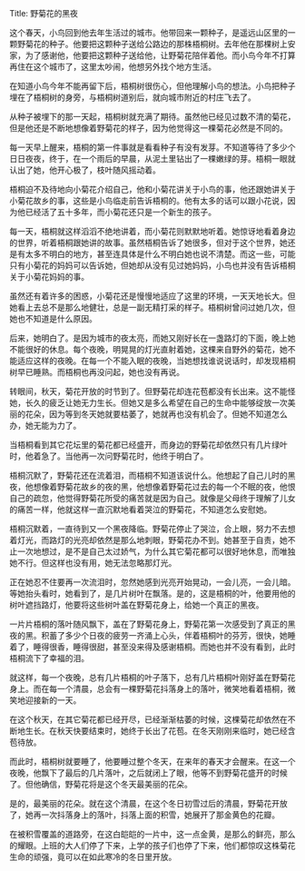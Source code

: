 Title: 野菊花的黑夜

这个春天，小鸟回到他去年生活过的城市。他带回来一颗种子，是遥远山区里的一颗野菊花的种子。他要把这颗种子送给公路边的那株梧桐树。去年他在那棵树上安家，为了感谢他，他要把这颗种子送给他，让野菊花陪伴着他。而小鸟今年不打算再住在这个城市了，这里太吵闹，他想另外找个地方生活。

在知道小鸟今年不能再留下后，梧桐树很伤心，但他理解小鸟的想法。小鸟把种子埋在了梧桐树的身旁，与梧桐树道别后，就向城市附近的村庄飞去了。

从种子被埋下的那一天起，梧桐树就充满了期待。虽然他已经见过数不清的菊花，但是他还是不断地想像着野菊花的样子，因为他觉得这一棵菊花必然是不同的。

每一天早上醒来，梧桐的第一件事就是看看种子有没有发芽。不知道等待了多少个日日夜夜，终于，在一个雨后的早晨，从泥土里钻出了一棵嫩绿的芽。梧桐一眼就认出了她，他开心极了，枝叶随风摇动着。

梧桐迫不及待地向小菊花介绍自己，他和小菊花讲关于小鸟的事，他还跟她讲关于小菊花故乡的事，这些是小鸟临走前告诉梧桐的。他有太多的话可以跟小花说，因为他已经活了五十多年，而小菊花还只是一个新生的孩子。

每一天，梧桐就这样滔滔不绝地讲着，而小菊花则默默地听着。她惊讶地看着身边的世界，听着梧桐跟她讲的故事。虽然梧桐告诉了她很多，但对于这个世界，她还是有太多不明白的地方，甚至连具体是什么不明白她也说不清楚。而这一些，可能只有小菊花的妈妈可以告诉她，但她却从没有见过她妈妈，小鸟也并没有告诉梧桐关于小菊花妈妈的事。

虽然还有着许多的困惑，小菊花还是慢慢地适应了这里的环境，一天天地长大。但她看上去总不是那么地健壮，总是一副无精打采的样子。梧桐树曾问过她几次，但她也不知道是什么原因。

后来，她明白了。是因为城市的夜太亮，而她又刚好长在一盏路灯的下面，晚上她不能很好的休息。每个夜晚，明晃晃的灯光直射着她，这棵来自野外的菊花，她不能适应这样的夜晚。在每一个不能入眠的夜晚，当她想找谁说说话时，却发现梧桐树早已睡熟。而梧桐也再没问起，她也没有再说。

转眼间，秋天，菊花开放的时节到了。但野菊花却连花苞都没有长出来。这不能怪她，长久的疲乏让她无力生长。但她又是多么希望在自己的生命中能够绽放一次美丽的花朵，因为等到冬天她就要枯萎了，她就再也没有机会了。但她不知道怎么办，她无能为力了。

当梧桐看到其它花坛里的菊花都已经盛开，而身边的野菊花却依然只有几片绿叶时，他着急了。当他再一次问野菊花时，他终于明白了。

梧桐沉默了，野菊花还在流着泪，而梧桐不知道该说什么。他想起了自己儿时的黑夜，他想像着野菊花故乡的夜的黑，他想像着野菊花过去的每一个不眠的夜，他恨自己的疏忽，他觉得野菊花所受的痛苦就是因为自己。就像是父母终于理解了儿女的痛苦一样，他就这样一直沉默地看着哭泣的野菊花，不知道怎么安慰她。

梧桐沉默着，一直待到又一个黑夜降临。野菊花停止了哭泣，合上眼，努力不去想着灯光，而路灯的光亮却依然是那么地刺眼，野菊花办不到。她甚至于自责，她不止一次地想过，是不是自己太过娇气，为什么其它菊花都可以很好地休息，而唯独她不行。但这样也没有用，她无法忽略那灯光。

正在她忍不住要再一次流泪时，忽然她感到光亮开始晃动，一会儿亮，一会儿暗。等她抬头看时，她看到了，是几片树叶在飘落。是的，这是梧桐的叶，他要用他的树叶遮挡路灯，他要将这些树叶盖在野菊花身上，给她一个真正的黑夜。

一片片梧桐的落叶随风飘下，盖在了野菊花身上，野菊花第一次感受到了真正的黑夜的黑。积蓄了多少个日夜的疲劳一齐涌上心头，伴着梧桐叶的芬芳，很快，她睡着了，睡得很香，睡得很甜，甚至没来得及感谢梧桐。而她也并不没有看到，此时梧桐流下了幸福的泪。

就这样，每一个夜晚，总有几片梧桐的叶子落下，总有几片梧桐叶刚好盖在野菊花身上。而在每一个清晨，总会有一棵野菊花抖落身上的落叶，微笑地看着梧桐，微笑地迎接新的一天。

在这个秋天，在其它菊花都已经开尽，已经渐渐枯萎的时候，这棵菊花却依然在不断地生长。在秋天快要结束时，她终于长出了花苞。在冬天刚刚来临时，她已经含苞待放。

而此时，梧桐树就要睡了，他要睡过整个冬天，在来年的春天才会醒来。在这一个夜晚，他飘下了最后的几片落叶，之后就闭上了眼，他等不到野菊花盛开的时候了。但他确信，野菊花将是这个冬天最美丽的花朵。

是的，最美丽的花朵。就在这个清晨，在这个冬日初雪过后的清晨，野菊花开放了，她再一次抖落身上的落叶，抖落上面的积雪，她展开了那金黄色的花瓣。

在被积雪覆盖的道路旁，在这白皑皑的一片中，这一点金黄，是那么的鲜亮，那么的耀眼。上班的大人们停了下来，上学的孩子们也停了下来，他们都惊叹这株菊花生命的顽强，竟可以在如此寒冷的冬日里开放。
